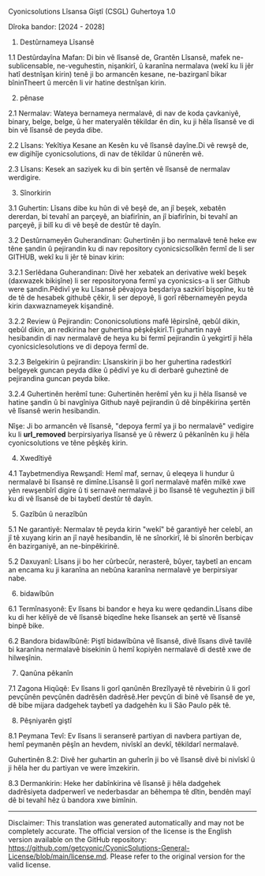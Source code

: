 Cyonicsolutions Lîsansa Giştî (CSGL)
Guhertoya 1.0

Dîroka bandor: [2024 - 2028]

1. Destûrnameya Lîsansê

1.1 Destûrdayîna Mafan: Di bin vê lîsansê de, Grantên Lîsansê, mafek ne-sublicensable, ne-veguhestin, nişankirî, û karanîna nermalava (wekî ku li jêr hatî destnîşan kirin) tenê ji bo armancên kesane, ne-bazirganî bikar bîninTheert û mercên li vir hatine destnîşan kirin.

2. pênase

2.1 Nermalav: Wateya bernameya nermalavê, di nav de koda çavkaniyê, binary, belge, belge, û her materyalên têkildar ên din, ku ji hêla lîsansê ve di bin vê lîsansê de peyda dibe.

2.2 Lîsans: Yekîtiya Kesane an Kesên ku vê lîsansê dayîne.Di vê rewşê de, ew digihîje cyonicsolutions, di nav de têkildar û nûnerên wê.

2.3 Lîsans: Kesek an saziyek ku di bin şertên vê lîsansê de nermalav werdigire.

3. Sînorkirin

3.1 Guhertin: Lîsans dibe ku hûn di vê beşê de, an jî beşek, xebatên dererdan, bi tevahî an parçeyê, an biafirînin, an jî biafirînin, bi tevahî an parçeyê, ji bilî ku di vê beşê de destûr tê dayîn.

3.2 Destûrnameyên Guherandinan: Guhertinên ji bo nermalavê tenê heke ew têne şandin û pejirandin ku di nav repository cyonicsicsolîkên fermî de li ser GITHUB, wekî ku li jêr tê binav kirin:

3.2.1 Serlêdana Guherandinan: Divê her xebatek an derivative wekî beşek (daxwazek bikişîne) li ser repositoryona fermî ya cyonicsics-a li ser Github were şandin.Pêdivî ye ku Lîsansê pêvajoya beşdariya sazkirî bişopîne, ku tê de tê de hesabek githubê çêkir, li ser depoyê, li gorî rêbernameyên peyda kirin daxwaznameyek kişandinê.

3.2.2 Review û Pejirandin: Cononicsolutions mafê lêpirsînê, qebûl dikin, qebûl dikin, an redkirina her guhertina pêşkêşkirî.Ti guhartin nayê hesibandin di nav nermalavê de heya ku bi fermî pejirandin û yekgirtî ji hêla cyonicsiclesolutions ve di depoya fermî de.

3.2.3 Belgekirin û pejirandin: Lîsanskirin ji bo her guhertina radestkirî belgeyek guncan peyda dike û pêdivî ye ku di derbarê guheztinê de pejirandina guncan peyda bike.

3.2.4 Guhertinên herêmî tune: Guhertinên herêmî yên ku ji hêla lîsansê ve hatine şandin û bi navgîniya Github nayê pejirandin û dê binpêkirina şertên vê lîsansê werin hesibandin.

Nîşe: Ji bo armancên vê lîsansê, "depoya fermî ya ji bo nermalavê" vedigire ku li __url_removed__ berpirsiyariya lîsansê ye û rêwerz û pêkanînên ku ji hêla cyonicsolutions ve têne pêşkêş kirin.

4. Xwedîtiyê

4.1 Taybetmendiya Rewşandî: Hemî maf, sernav, û eleqeya li hundur û nermalavê bi lîsansê re dimîne.Lîsansê li gorî nermalavê mafên milkê xwe yên rewşenbîrî digire û ti sernavê nermalavê ji bo lîsansê tê veguheztin ji bilî ku di vê lîsansê de bi taybetî destûr tê dayîn.

5. Gazîbûn û nerazîbûn

5.1 Ne garantiyê: Nermalav tê peyda kirin "wekî" bê garantiyê her celebî, an jî tê xuyang kirin an jî nayê hesibandin, lê ne sînorkirî, lê bi sînorên berbiçav ên bazirganiyê, an ne-binpêkirinê.

5.2 Daxuyanî: Lîsans ji bo her cûrbecûr, nerasterê, bûyer, taybetî an encam an encama ku ji karanîna an nebûna karanîna nermalavê ye berpirsiyar nabe.

6. bidawîbûn

6.1 Termînasyonê: Ev lîsans bi bandor e heya ku were qedandin.Lîsans dibe ku di her kêliyê de vê lîsansê biqedîne heke lîsansek an şertê vê lîsansê binpê bike.

6.2 Bandora bidawîbûnê: Piştî bidawîbûna vê lîsansê, divê lîsans divê tavilê bi karanîna nermalavê bisekinin û hemî kopiyên nermalavê di destê xwe de hilweşînin.

7. Qanûna pêkanîn

7.1 Zagona Hiqûqê: Ev lîsans li gorî qanûnên Brezîlyayê tê rêvebirin û li gorî pevçûnên pevçûnên dadrêsên dadrêsê.Her pevçûn di binê vê lîsansê de ye, dê bibe mijara dadgehek taybetî ya dadgehên ku li São Paulo pêk tê.

8. Pêşniyarên giştî

8.1 Peymana Tevî: Ev lîsans li seranserê partiyan di navbera partiyan de, hemî peymanên pêşîn an hevdem, nivîskî an devkî, têkildarî nermalavê.

Guhertinên 8.2: Divê her guhartin an guherîn ji bo vê lîsansê divê bi nivîskî û ji hêla her du partiyan ve were îmzekirin.

8.3 Dermankirin: Heke her dabînkirina vê lîsansê ji hêla dadgehek dadrêsiyeta dadperwerî ve nederbasdar an bêhempa tê dîtin, bendên mayî dê bi tevahî hêz û bandora xwe bimînin.

---
Disclaimer: This translation was generated automatically and may not be completely accurate. The official version of the license is the English version available on the GitHub repository: https://github.com/getcyonic/CyonicSolutions-General-License/blob/main/license.md. Please refer to the original version for the valid license.
